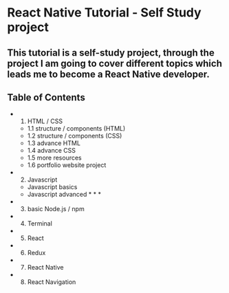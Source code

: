# React Native Tutorial - Self Study project


## This tutorial is a self-study project, through the project I am going to cover different topics which leads me to become a React Native developer.

## Table of Contents
* 1. HTML / CSS 
    * 1.1 structure / components (HTML)
    * 1.2 structure / components (CSS)
    * 1.3 advance HTML 
    * 1.4 advance CSS
    * 1.5 more resources
    * 1.6 portfolio website project
* 2. Javascript
    * Javascript basics
    * Javascript advanced
        * 
        * 
        *
* 3. basic Node.js / npm 
* 4. Terminal
* 5. React 
* 6. Redux
* 7. React Native
* 8. React Navigation


